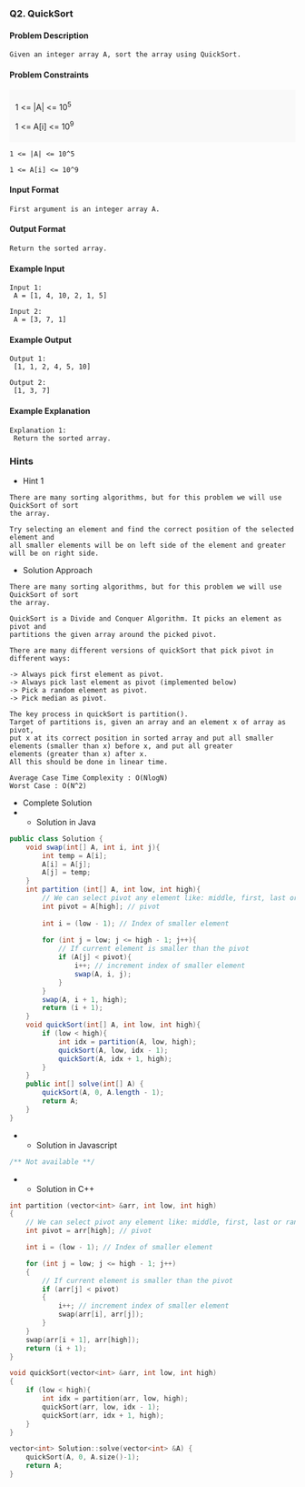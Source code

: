 ### Q2. QuickSort
#### Problem Description
```text
Given an integer array A, sort the array using QuickSort.
```
#### Problem Constraints
<div style="background-color: #f9f9f9; padding: 5px 10px;">
    <p>1 &lt;= |A| &lt;= 10<sup>5</sup></p>
    <p>1 &lt;= A[i] &lt;= 10<sup>9</sup></p>
</div>

```text
1 <= |A| <= 10^5

1 <= A[i] <= 10^9
```
#### Input Format
```text
First argument is an integer array A.
```
#### Output Format
```text
Return the sorted array.
```
#### Example Input
```text
Input 1:
 A = [1, 4, 10, 2, 1, 5]

Input 2:
 A = [3, 7, 1]
```
#### Example Output
```text
Output 1:
 [1, 1, 2, 4, 5, 10]

Output 2:
 [1, 3, 7]
```
#### Example Explanation
```text
Explanation 1:
 Return the sorted array.
```
### Hints
* Hint 1
```text
There are many sorting algorithms, but for this problem we will use QuickSort of sort 
the array.

Try selecting an element and find the correct position of the selected element and 
all smaller elements will be on left side of the element and greater will be on right side.
```
* Solution Approach
```text
There are many sorting algorithms, but for this problem we will use QuickSort of sort 
the array.

QuickSort is a Divide and Conquer Algorithm. It picks an element as pivot and 
partitions the given array around the picked pivot.

There are many different versions of quickSort that pick pivot in different ways:

-> Always pick first element as pivot.
-> Always pick last element as pivot (implemented below)
-> Pick a random element as pivot.
-> Pick median as pivot.

The key process in quickSort is partition().
Target of partitions is, given an array and an element x of array as pivot, 
put x at its correct position in sorted array and put all smaller 
elements (smaller than x) before x, and put all greater 
elements (greater than x) after x.
All this should be done in linear time.

Average Case Time Complexity : O(NlogN)
Worst Case : O(N^2)
```
* Complete Solution
* * Solution in Java
```java
public class Solution {
    void swap(int[] A, int i, int j){
        int temp = A[i];
        A[i] = A[j];
        A[j] = temp;
    }
    int partition (int[] A, int low, int high){
        // We can select pivot any element like: middle, first, last or random
        int pivot = A[high]; // pivot
    
        int i = (low - 1); // Index of smaller element
    
        for (int j = low; j <= high - 1; j++){
            // If current element is smaller than the pivot
            if (A[j] < pivot){
                i++; // increment index of smaller element
                swap(A, i, j);
            }
        }
        swap(A, i + 1, high);
        return (i + 1);
    }
    void quickSort(int[] A, int low, int high){
        if (low < high){
            int idx = partition(A, low, high);
            quickSort(A, low, idx - 1);
            quickSort(A, idx + 1, high);
        }
    }
    public int[] solve(int[] A) {
        quickSort(A, 0, A.length - 1);
        return A;  
    }
}
```
* * Solution in Javascript
```javascript
/** Not available **/
```
* * Solution in C++
```cpp
int partition (vector<int> &arr, int low, int high)
{
    // We can select pivot any element like: middle, first, last or random
    int pivot = arr[high]; // pivot

    int i = (low - 1); // Index of smaller element

    for (int j = low; j <= high - 1; j++)
    {
        // If current element is smaller than the pivot
        if (arr[j] < pivot)
        {
            i++; // increment index of smaller element
            swap(arr[i], arr[j]);
        }
    }
    swap(arr[i + 1], arr[high]);
    return (i + 1);
}

void quickSort(vector<int> &arr, int low, int high)
{
    if (low < high){
        int idx = partition(arr, low, high);
        quickSort(arr, low, idx - 1);
        quickSort(arr, idx + 1, high);
    }
}

vector<int> Solution::solve(vector<int> &A) {
    quickSort(A, 0, A.size()-1);
    return A;    
}
```

